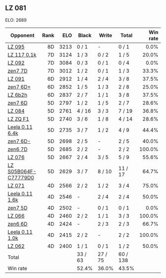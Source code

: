 ## LZ 081 ##

ELO: 2689

Opponent | Rank | ELO | Black | Write | Total | Win rate
---------|-----:|----:|-------|-------|-------|-------:
[LZ 095](LZ%20095.md) | 8D | 3213 | 0 / 1 | - | 0 / 1 | 0.0%
[LZ 117 0.1k](LZ%20117%200.1k.md) | 7D | 3124 | 1 / 3 | 0 / 2 | 1 / 5 | 20.0%
[LZ 092](LZ%20092.md) | 7D | 3084 | 0 / 3 | 0 / 1 | 0 / 4 | 0.0%
[zen7 7D](zen7%207D.md) | 7D | 3012 | 1 / 2 | 0 / 1 | 1 / 3 | 33.3%
[LZ 091](LZ%20091.md) | 6D | 2912 | 1 / 4 | 2 / 4 | 3 / 8 | 37.5%
[zen7 6D+](zen7%206D+.md) | 6D | 2852 | 1 / 5 | 1 / 3 | 2 / 8 | 25.0%
[LZ 6b2h](LZ%206b2h.md) | 6D | 2837 | 2 / 7 | 1 / 1 | 3 / 8 | 37.5%
[zen7 6D](zen7%206D.md) | 5D | 2797 | 1 / 2 | 1 / 5 | 2 / 7 | 28.6%
[LZ 084](LZ%20084.md) | 5D | 2761 | 4 / 16 | 3 / 3 | 7 / 19 | 36.8%
[LZ ZQ F1](LZ%20ZQ%20F1.md) | 5D | 2740 | 3 / 6 | 1 / 8 | 4 / 14 | 28.6%
[Leela 0.11 6.4k](Leela%200.11%206.4k.md) | 5D | 2735 | 3 / 7 | 1 / 2 | 4 / 9 | 44.4%
[zen7 6D-](zen7%206D-.md) | 5D | 2698 | 2 / 5 | - | 2 / 5 | 40.0%
[zen6 7D](zen6%207D.md) | 5D | 2685 | 2 / 2 | - | 2 / 2 | 100.0%
[LZ 076](LZ%20076.md) | 5D | 2667 | 2 / 4 | 3 / 5 | 5 / 9 | 55.6%
[LZ S05B064F-C77779D0](LZ%20S05B064F-C77779D0.md) | 5D | 2629 | 3 / 7 | 8 / 10 | 11 / 17 | 64.7%
[LZ 071](LZ%20071.md) | 4D | 2566 | 2 / 2 | 1 / 2 | 3 / 4 | 75.0%
[Leela 0.11 1.6k](Leela%200.11%201.6k.md) | 4D | 2546 | - | 2 / 4 | 2 / 4 | 50.0%
[zen7 5D](zen7%205D.md) | 4D | 2502 | - | 0 / 1 | 0 / 1 | 0.0%
[LZ 066](LZ%20066.md) | 4D | 2460 | 2 / 2 | 1 / 1 | 3 / 3 | 100.0%
[zen6 6D](zen6%206D.md) | 4D | 2424 | - | 2 / 3 | 2 / 3 | 66.7%
[Leela 0.11 1.0k](Leela%200.11%201.0k.md) | 4D | 2415 | 2 / 2 | - | 2 / 2 | 100.0%
[LZ 062](LZ%20062.md) | 4D | 2400 | 1 / 1 | 0 / 1 | 1 / 2 | 50.0%
Total | | | 33 / 63 | 27 / 75 | 60 / 138 | 
Win rate| | | 52.4% | 36.0% | 43.5% | 
